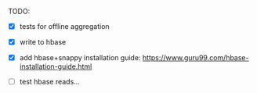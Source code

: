 TODO:
- [x] tests for offline aggregation
- [x] write to hbase
- [x] add hbase+snappy installation guide: https://www.guru99.com/hbase-installation-guide.html

- [ ] test hbase reads...


